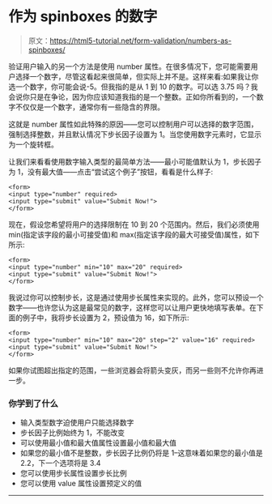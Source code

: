 # 作为 spinboxes 的数字

> 原文：<https://html5-tutorial.net/form-validation/numbers-as-spinboxes/>

验证用户输入的另一个方法是使用 number 属性。在很多情况下，您可能需要用户选择一个数字，尽管这看起来很简单，但实际上并不是。这样来看:如果我让你选一个数字，你可能会说-5。但我指的是从 1 到 10 的数字。可以选 3.75 吗？我会说你只是在争论，因为你应该知道我指的是一个整数。正如你所看到的，一个数字不仅仅是一个数字，通常你有一些隐含的界限。

这就是 number 属性如此特殊的原因——您可以控制用户可以选择的数字范围，强制选择整数，并且默认情况下步长因子设置为 1。当您使用数字元素时，它显示为一个旋转框。

让我们来看看使用数字输入类型的最简单方法——最小可能值默认为 1，步长因子为 1，没有最大值——点击“尝试这个例子”按钮，看看是什么样子:

```
<form>
<input type="number" required>
<input type="submit" value="Submit Now!">
</form>
```

现在，假设您希望将用户的选择限制在 10 到 20 个范围内。然后，我们必须使用 min(指定该字段的最小可接受值)和 max(指定该字段的最大可接受值)属性，如下所示:

```
<form>
<input type="number" min="10" max="20" required>
<input type="submit" value="Submit Now!">
</form>
```

<input type="hidden" name="IL_IN_ARTICLE">

我说过你可以控制步长，这是通过使用步长属性来实现的。此外，您可以预设一个数字——也许您认为这是最常见的数字，这样您可以让用户更快地填写表单。在下面的例子中，我将步长设置为 2，预设值为 16，如下所示:

```
<form>
<input type="number" min="10" max="20" step="2" value="16" required>
<input type="submit" value="Submit Now!">
</form>
```

如果你试图超出指定的范围，一些浏览器会将箭头变灰，而另一些则不允许你再进一步。

### 你学到了什么

*   输入类型数字迫使用户只能选择数字
*   步长因子比例始终为 1，不能改变
*   可以使用最小值和最大值属性设置最小值和最大值
*   如果您的最小值不是整数，步长因子比例仍将是 1–这意味着如果您的最小值是 2.2，下一个选项将是 3.4
*   您可以使用步长属性设置步长比例
*   您可以使用 value 属性设置预定义的值

* * *